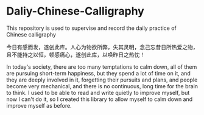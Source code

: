 # Daliy-Chinese-Calligraphy
This repository is used to supervise and record the daily practice of  Chinese calligraphy

今日有感而发，遂创此库。人心为物欲所弊，失其灵明，念己忘昔日所热爱之物，且不能持之以恒，顿感痛心，遂创此库，以唤昨日之热忱！

In today's society, there are too many temptations to calm down, all of them are pursuing short-term happiness, but they spend a lot of time on it, and they are deeply involved in it, forgetting their pursuits and plans, and people become very mechanical, and there is no continuous, long time for the brain to think. I used to be able to read and write quietly to improve myself, but now I can't do it, so I created this library to allow myself to calm down and improve myself as before.
